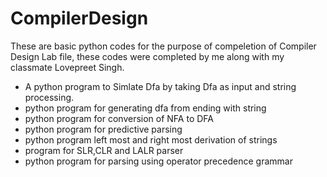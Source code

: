 # CompilerDesign

These are basic python codes for the purpose of compeletion of Compiler Design Lab file, these codes were completed by me along with my classmate Lovepreet Singh.
* A python program to Simlate Dfa by taking Dfa as input and string processing.
* python program for generating dfa from ending with string 
* python program for conversion of NFA to DFA
* python program for predictive parsing 
* python program left most and right most derivation of strings
* program for SLR,CLR and LALR parser
* python program for parsing using operator precedence grammar
